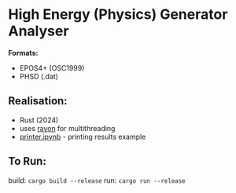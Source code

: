 # High Energy (Physics) Generator Analyser

**Formats:**

- EPOS4+ (OSC1999)
- PHSD (.dat)

## Realisation:

- Rust (2024)
- uses [rayon](https://docs.rs/rayon/latest/rayon/) for multithreading
- [printer.ipynb](https://github.com/YoitzWolf/hega-rs/printer.ipynb]) - printing results example

## To Run:

build: `cargo build --release`
run: `cargo run --release`
